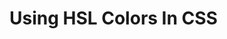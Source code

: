 # Using HSL Colors In CSS

<v-svg width="200" height="200">
  <circle v-for="g in hexgrid(10,10,20,true)" :cx="g.x" :cy="g.y" :r="v.a" opacity="0.1" />
</v-svg>

<v-slider v-model="v.a" max="200" />
